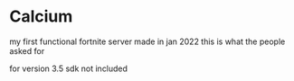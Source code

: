 # Calcium
my first functional fortnite server made in jan 2022 this is what the people asked for

for version 3.5 sdk not included
